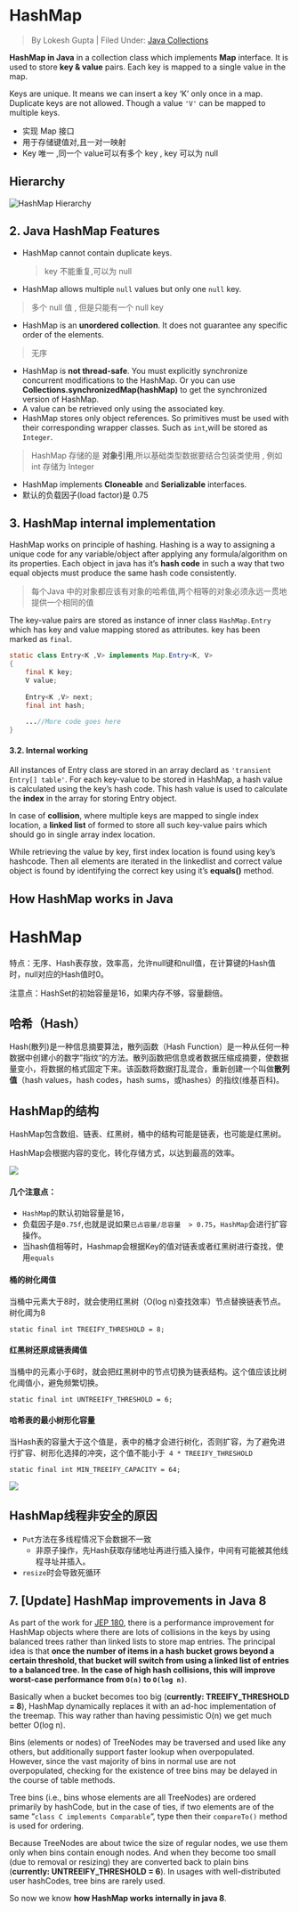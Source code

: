 # HashMap

> By Lokesh Gupta | Filed Under: [Java Collections](https://howtodoinjava.com/java/collections/)

**HashMap in Java** in a collection class which implements **Map** interface. It is used to store **key & value** pairs. Each key is mapped to a single value in the map.

Keys are unique. It means we can insert a key ‘K’ only once in a map. Duplicate keys are not allowed. Though a value `'V'` can be mapped to multiple keys.

- 实现 Map 接口
- 用于存储键值对,且一对一映射
- Key 唯一 ,同一个 value可以有多个 key , key 可以为 null

## Hierarchy

![HashMap Hierarchy](assets/HashMap-Hierarchy.png)

## 2. Java HashMap Features

- HashMap cannot contain duplicate keys.

  > key 不能重复,可以为 null

- HashMap allows multiple `null` values but only one `null` key.

> 多个 null 值 , 但是只能有一个 null key

- HashMap is an **unordered collection**. It does not guarantee any specific order of the elements.

> 无序

- HashMap is **not thread-safe**. You must explicitly synchronize concurrent modifications to the HashMap. Or you can use **Collections.synchronizedMap(hashMap)** to get the synchronized version of HashMap.
- A value can be retrieved only using the associated key.
- HashMap stores only object references. So primitives must be used with their corresponding wrapper classes. Such as `int`,will be stored as `Integer`.

> HashMap 存储的是 **对象引用**,所以基础类型数据要结合包装类使用 , 例如 int 存储为 Integer

- HashMap implements **Cloneable** and **Serializable** interfaces.
- 默认的负载因子(load factor)是 0.75

## 3. HashMap internal implementation

HashMap works on principle of hashing. Hashing is a way to assigning a unique code for any variable/object after applying any formula/algorithm on its properties. Each object in java has it’s **hash code** in such a way that two equal objects must produce the same hash code consistently.

> 每个Java 中的对象都应该有对象的哈希值,两个相等的对象必须永远一贯地提供一个相同的值

The key-value pairs are stored as instance of inner class `HashMap.Entry` which has key and value mapping stored as attributes. key has been marked as `final`.

```java
static class Entry<K ,V> implements Map.Entry<K, V>
{
    final K key;
    V value;
 
    Entry<K ,V> next;
    final int hash;
 
    ...//More code goes here
}
```

#### 3.2. Internal working

All instances of Entry class are stored in an array declard as `'transient Entry[] table'`. For each key-value to be stored in HashMap, a hash value is calculated using the key’s hash code. This hash value is used to calculate the **index** in the array for storing Entry object.

In case of **collision**, where multiple keys are mapped to single index location, a **linked list** of formed to store all such key-value pairs which should go in single array index location.

While retrieving the value by key, first index location is found using key’s hashcode. Then all elements are iterated in the linkedlist and correct value object is found by identifying the correct key using it’s **equals()** method.

## How HashMap works in Java

# HashMap

特点：无序、Hash表存放，效率高，允许null键和null值，在计算键的Hash值时，null对应的Hash值时0。

注意点：HashSet的初始容量是16，如果内存不够，容量翻倍。

## 哈希（Hash）

Hash(散列)是一种信息摘要算法，散列函数（Hash Function）是一种从任何一种数据中创建小的数字”指纹“的方法。散列函数把信息或者数据压缩成摘要，使数据量变小，将数据的格式固定下来。该函数将数据打乱混合，重新创建一个叫做**散列值**（hash values，hash codes，hash sums，或hashes）的指纹(维基百科)。

## HashMap的结构

HashMap包含数组、链表、红黑树，桶中的结构可能是链表，也可能是红黑树。

HashMap会根据内容的变化，转化存储方式，以达到最高的效率。



![](assets/HashMap-tree.jpg)


#### 几个注意点：

- `HashMap`的默认初始容量是16，
- 负载因子是`0.75f`,也就是说如果`已占容量/总容量  > 0.75`，`HashMap`会进行扩容操作。
- 当hash值相等时，Hashmap会根据Key的值对链表或者红黑树进行查找，使用`equals`

#### 桶的树化阈值

当桶中元素大于8时，就会使用红黑树（O(log n)查找效率）节点替换链表节点。树化阈为8

`static final int TREEIFY_THRESHOLD = 8;`

#### 红黑树还原成链表阈值

当桶中的元素小于6时，就会把红黑树中的节点切换为链表结构。这个值应该比树化阈值小，避免频繁切换。

`static final int UNTREEIFY_THRESHOLD = 6;`

#### 哈希表的最小树形化容量

当Hash表的容量大于这个值是，表中的桶才会进行树化，否则扩容，为了避免进行扩容、树形化选择的冲突，这个值不能小于` 4 * TREEIFY_THRESHOLD`

```
static final int MIN_TREEIFY_CAPACITY = 64;
```


![](assets/32f908cf142.jpg)



## HashMap线程非安全的原因

- `Put`方法在多线程情况下会数据不一致
  - 非原子操作，先Hash获取存储地址再进行插入操作，中间有可能被其他线程寻址并插入。
- `resize`时会导致死循环

## 7. [Update] HashMap improvements in Java 8

As part of the work for [JEP 180](https://openjdk.java.net/jeps/180), there is a performance improvement for HashMap objects where there are lots of collisions in the keys by using balanced trees rather than linked lists to store map entries. The principal idea is that **once the number of items in a hash bucket grows beyond a certain threshold, that bucket will switch from using a linked list of entries to a balanced tree. In the case of high hash collisions, this will improve worst-case performance from `O(n)` to `O(log n)`**.

Basically when a bucket becomes too big (**currently: TREEIFY_THRESHOLD = 8**), HashMap dynamically replaces it with an ad-hoc implementation of the treemap. This way rather than having pessimistic O(n) we get much better O(log n).

Bins (elements or nodes) of TreeNodes may be traversed and used like any others, but additionally support faster lookup when overpopulated. However, since the vast majority of bins in normal use are not overpopulated, checking for the existence of tree bins may be delayed in the course of table methods.

Tree bins (i.e., bins whose elements are all TreeNodes) are ordered primarily by hashCode, but in the case of ties, if two elements are of the same “`class C implements Comparable`“, type then their `compareTo()` method is used for ordering.

Because TreeNodes are about twice the size of regular nodes, we use them only when bins contain enough nodes. And when they become too small (due to removal or resizing) they are converted back to plain bins (**currently: UNTREEIFY_THRESHOLD = 6**). In usages with well-distributed user hashCodes, tree bins are rarely used.

So now we know **how HashMap works internally in java 8**.